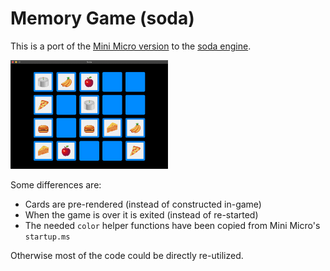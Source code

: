 # Memory Game (soda)

This is a port of the [Mini Micro version](https://github.com/sebnozzi/minimicro-memorygame) to the [soda engine](https://github.com/JoeStrout/soda).

<img alt="Screenshot of the game" src="./soda-memory.png" width="50%" height="50%"/>

Some differences are:

* Cards are pre-rendered (instead of constructed in-game)
* When the game is over it is exited (instead of re-started)
* The needed `color` helper functions have been copied from Mini Micro's `startup.ms`

Otherwise most of the code could be directly re-utilized.
